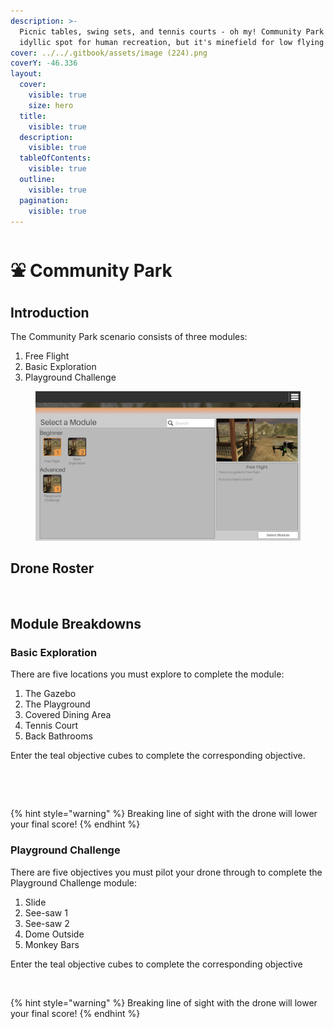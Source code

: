 ```yaml
---
description: >-
  Picnic tables, swing sets, and tennis courts - oh my! Community Park is an
  idyllic spot for human recreation, but it's minefield for low flying drones.
cover: ../../.gitbook/assets/image (224).png
coverY: -46.336
layout:
  cover:
    visible: true
    size: hero
  title:
    visible: true
  description:
    visible: true
  tableOfContents:
    visible: true
  outline:
    visible: true
  pagination:
    visible: true
---
```


# ⛲ Community Park

## Introduction

The Community Park scenario consists of three modules:

1. Free Flight
2. Basic Exploration
3. Playground Challenge

<figure><img src="../../.gitbook/assets/image (253).png" alt=""><figcaption></figcaption></figure>

## Drone Roster

<figure><img src="../../.gitbook/assets/image (80).png" alt=""><figcaption></figcaption></figure>

## Module Breakdowns

### Basic Exploration

There are five locations you must explore to complete the module:

1. The Gazebo
2. The Playground
3. Covered Dining Area
4. Tennis Court
5. Back Bathrooms

Enter the teal objective cubes to complete the corresponding objective.

<figure><img src="../../.gitbook/assets/image (247).png" alt=""><figcaption></figcaption></figure>

<figure><img src="../../.gitbook/assets/image (248).png" alt=""><figcaption></figcaption></figure>

{% hint style="warning" %}
Breaking line of sight with the drone will lower your final score!
{% endhint %}

### Playground Challenge

There are five objectives you must pilot your drone through to complete the Playground Challenge module:

1. Slide
2. See-saw 1
3. See-saw 2
4. Dome Outside
5. Monkey Bars

Enter the teal objective cubes to complete the corresponding objective

<figure><img src="../../.gitbook/assets/image (250).png" alt=""><figcaption></figcaption></figure>

{% hint style="warning" %}
Breaking line of sight with the drone will lower your final score!
{% endhint %}
